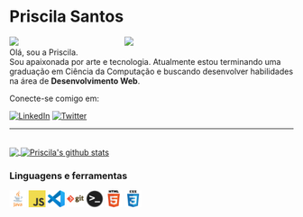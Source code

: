 # Priscila Santos
<img src="https://raw.githubusercontent.com/MicaelliMedeiros/micaellimedeiros/master/image/computer-illustration.png" min-width="300px" max-width="300px" width="300px" align="right">

<p align="left">
<img src="https://img.shields.io/static/v1?label=Overview&message=priscila&color=f8efd4&style=for-the-badge&logo=GitHub">
<br>
  Olá, sou a Priscila.<br>
  Sou apaixonada por arte e tecnologia. Atualmente estou terminando uma graduação em Ciência da Computação e buscando desenvolver habilidades na área de <strong>Desenvolvimento Web</strong>.<br>
</p>
<p>Conecte-se comigo em:</p>

[![LinkedIn](https://img.shields.io/badge/LinkedIn-000?style=for-the-badge&logo=linkedin&logoColor=0E76A8)](https://www.linkedin.com/in/priscila-snts/)  [![Twitter](https://img.shields.io/badge/Twitter-000?style=for-the-badge&logo=twitter)](https://twitter.com/prsclast)
<br>
<hr><br>
<a href="https://github.com/prsclasnts">
 <img align="center" src="https://github-readme-stats.vercel.app/api/top-langs/?username=prsclasnts&theme=light&hide_langs_below=1" />
</a>

<a href="https://github.com/prsclasnts">
  <img align="center" src="https://github-readme-stats.vercel.app/api?username=prsclasnts&show_icons=true&theme=light&line_height=27" alt="Priscila's github stats"/>
</a>
</a>


### Linguagens e ferramentas
<code><img height="30" src="https://raw.githubusercontent.com/github/explore/80688e429a7d4ef2fca1e82350fe8e3517d3494d/topics/java/java.png"></code>
<code><img height="30" src="https://raw.githubusercontent.com/github/explore/80688e429a7d4ef2fca1e82350fe8e3517d3494d/topics/javascript/javascript.png"></code>
<code><img height="30" src="https://raw.githubusercontent.com/github/explore/80688e429a7d4ef2fca1e82350fe8e3517d3494d/topics/visual-studio-code/visual-studio-code.png"></code>
<code><img height="30" src="https://raw.githubusercontent.com/github/explore/80688e429a7d4ef2fca1e82350fe8e3517d3494d/topics/git/git.png"></code>
<code><img height="30" src="https://raw.githubusercontent.com/github/explore/80688e429a7d4ef2fca1e82350fe8e3517d3494d/topics/terminal/terminal.png"></code>
<code><img height="30" src="https://raw.githubusercontent.com/github/explore/80688e429a7d4ef2fca1e82350fe8e3517d3494d/topics/html/html.png"></code>
<code><img height="30" src="https://raw.githubusercontent.com/github/explore/80688e429a7d4ef2fca1e82350fe8e3517d3494d/topics/css/css.png"></code>


##
